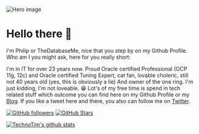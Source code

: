 ![Hero image](https://raw.githubusercontent.com/thedatabaseme/thedatabaseme/master/header.jpg)

# Hello there 👋
I'm Philip or TheDatabaseMe, nice that you step by on my Github Profile. Who am I you might ask, here for you really short:

I'm in IT for over 23 years now. Proud Oracle certified Professional (OCP 11g, 12c) and Oracle certified Tuning Expert, cat fan, lovable choleric, still not 40 years old (yes, this is obviously a lie) And owner of the one ring. I'm just kidding, I'm not loveable. :grin:
Lot's of my free time is spend in tech related stuff which outcome you can find here on my Github Profile or my [Blog](https://www.thedatabaseme.de). If you like a tweet here and there, you also can follow me on [Twitter](https://twitter.com/thedatabaseme).

[![GitHub followers](https://img.shields.io/github/followers/thedatabaseme?logo=GitHub&style=for-the-badge)](https://github.com/thedatabaseme)
[![GitHub Stars](https://img.shields.io/github/stars/thedatabaseme?logo=github&style=for-the-badge)](https://github.com/thedatabaseme)

[![TechnoTim's github stats](https://github-readme-stats.vercel.app/api?username=thedatabaseme&show_icons=true&count_private=true&hide=stars)](https://github.com/thedatabaseme)
